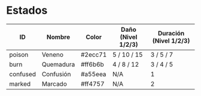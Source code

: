 # Estados

| ID       | Nombre    | Color     | Daño (Nivel 1/2/3) | Duración (Nivel 1/2/3) |
|----------|-----------|-----------|--------------------|------------------------|
| poison   | Veneno    | #2ecc71   | 5 / 10 / 15        | 3 / 5 / 7              |
| burn     | Quemadura | #ff6b6b   | 4 / 8 / 12         | 3 / 4 / 5              |
| confused | Confusión | #a55eea   | N/A                | 1                      |
| marked   | Marcado   | #ff4757   | N/A                | 2                      |